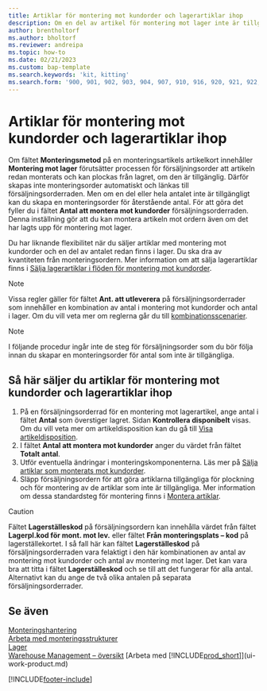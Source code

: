 ```yaml
---
title: Artiklar för montering mot kundorder och lagerartiklar ihop
description: Om en del av artikel för montering mot lager inte är tillgänglig kan du skapa en monteringsorder för återstående antal.
author: brentholtorf
ms.author: bholtorf
ms.reviewer: andreipa
ms.topic: how-to
ms.date: 02/21/2023
ms.custom: bap-template
ms.search.keywords: 'kit, kitting'
ms.search.form: '900, 901, 902, 903, 904, 907, 910, 916, 920, 921, 922, 923, 940, 941, 942, 930, 931, 932, 914, 915, 905'
---
```

# Artiklar för montering mot kundorder och lagerartiklar ihop

Om fältet **Monteringsmetod** på en monteringsartikels artikelkort innehåller **Montering mot lager** förutsätter processen för försäljningsorder att artikeln redan monterats och kan plockas från lagret, om den är tillgänglig. Därför skapas inte monteringsorder automatiskt och länkas till försäljningsorderraden. Men om en del eller hela antalet inte är tillgängligt kan du skapa en monteringsorder för återstående antal. För att göra det fyller du i fältet **Antal att montera mot kundorder** försäljningsorderraden. Denna inställning gör att du kan montera artikeln mot ordern även om det har lagts upp för montering mot lager.  

Du har liknande flexibilitet när du säljer artiklar med montering mot kundorder och en del av antalet redan finns i lager. Du ska dra av kvantiteten från monteringsordern. Mer information om att sälja lagerartiklar finns i [Sälja lagerartiklar i flöden för montering mot kundorder](assembly-how-to-sell-inventory-items-in-assemble-to-order-flows.md).  

> [!NOTE]  
> Vissa regler gäller för fältet **Ant. att utleverera** på försäljningsorderrader som innehåller en kombination av antal i montering mot kundorder och antal i lager. Om du vill veta mer om reglerna går du till [kombinationsscenarier](assembly-assemble-to-order-or-assemble-to-stock.md#combination-scenarios).  

> [!NOTE]  
> I följande procedur ingår inte de steg för försäljningsorder som du bör följa innan du skapar en monteringsorder för antal som inte är tillgängliga.

## Så här säljer du artiklar för montering mot kundorder och lagerartiklar ihop

1. På en försäljningsorderrad för en montering mot lagerartikel, ange antal i fältet **Antal** som överstiger lagret. Sidan **Kontrollera disponibelt** visas. Om du vill veta mer om artikeldisposition kan du gå till [Visa artikeldisposition](inventory-how-availability-overview.md).
2. I fältet **Antal att montera mot kundorder** anger du värdet från fältet **Totalt antal**.  
3. Utför eventuella ändringar i monteringskomponenterna. Läs mer på [Sälja artiklar som monterats mot kundorder](assembly-how-to-sell-items-assembled-to-order.md).  
4. Släpp försäljningsordern för att göra artiklarna tillgängliga för plockning och för montering av de artiklar som inte är tillgängliga. Mer information om dessa standardsteg för montering finns i [Montera artiklar](assembly-how-to-assemble-items.md).  

> [!CAUTION]  
> Fältet **Lagerställeskod** på försäljningsordern kan innehålla värdet från fältet **Lagerpl.kod för mont. mot lev.** eller fältet **Från monteringsplats – kod** på lagerställekortet. I så fall här kan fältet **Lagerställeskod** på försäljningsorderraden vara felaktigt i den här kombinationen av antal av montering mot kundorder och antal av montering mot lager. Det kan vara bra att titta i fältet **Lagerställeskod** och se till att det fungerar för alla antal. Alternativt kan du ange de två olika antalen på separata försäljningsorderrader.  

## Se även

[Monteringshantering](assembly-assemble-items.md)  
[Arbeta med monteringsstrukturer](assembly-how-work-assembly-boms.md)  
[Lager](inventory-manage-inventory.md)  
[Warehouse Management – översikt](design-details-warehouse-management.md)
[Arbeta med [!INCLUDE[prod_short](includes/prod_short.md)]](ui-work-product.md)


[!INCLUDE[footer-include](includes/footer-banner.md)]